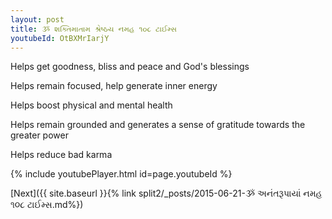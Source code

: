 ```yaml
---
layout: post
title: ૐ શક્તિમાતામ શ્રેષ્ઠય નમહ ૧૦૮ ટાઈમ્સ
youtubeId: OtBXMrIarjY
---
```

 
 
Helps get goodness, bliss and peace and God's blessings
 
Helps remain focused, help generate inner energy 
 
Helps boost physical and mental health 
 
Helps remain grounded and generates a sense of gratitude towards the greater power 
 
Helps reduce bad karma
 
 
 
 


{% include youtubePlayer.html id=page.youtubeId %}
 
[Next]({{ site.baseurl }}{% link  split2/_posts/2015-06-21-ૐ અનંતરૂપાયાં નમહ ૧૦૮ ટાઈમ્સ.md%})
 
